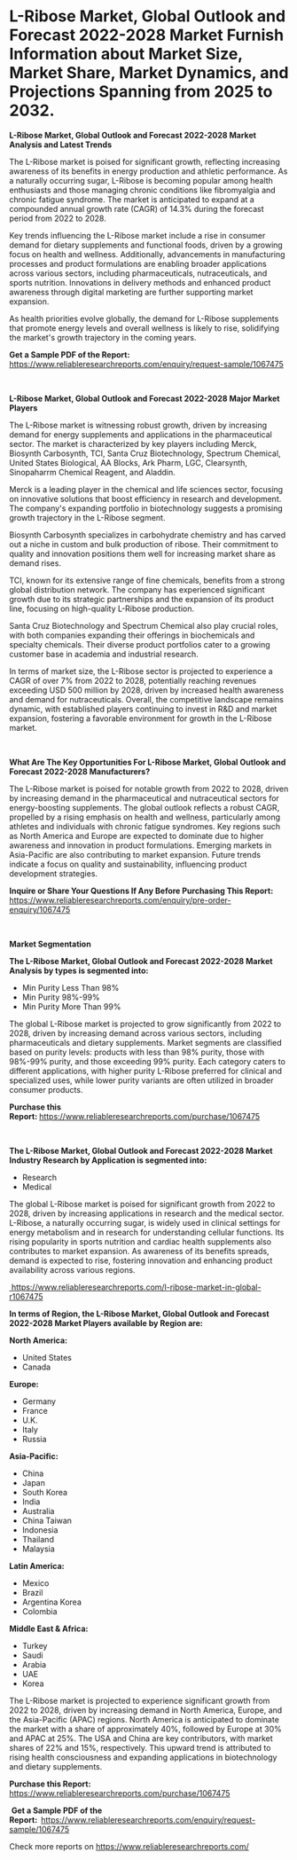 <p><h1>L-Ribose Market, Global Outlook and Forecast 2022-2028 Market Furnish Information about Market Size, Market Share, Market Dynamics, and Projections Spanning from 2025 to 2032.</h1></p><p><strong>L-Ribose Market, Global Outlook and Forecast 2022-2028 Market Analysis and Latest Trends</strong></p>
<p><p>The L-Ribose market is poised for significant growth, reflecting increasing awareness of its benefits in energy production and athletic performance. As a naturally occurring sugar, L-Ribose is becoming popular among health enthusiasts and those managing chronic conditions like fibromyalgia and chronic fatigue syndrome. The market is anticipated to expand at a compounded annual growth rate (CAGR) of 14.3% during the forecast period from 2022 to 2028.</p><p>Key trends influencing the L-Ribose market include a rise in consumer demand for dietary supplements and functional foods, driven by a growing focus on health and wellness. Additionally, advancements in manufacturing processes and product formulations are enabling broader applications across various sectors, including pharmaceuticals, nutraceuticals, and sports nutrition. Innovations in delivery methods and enhanced product awareness through digital marketing are further supporting market expansion. </p><p>As health priorities evolve globally, the demand for L-Ribose supplements that promote energy levels and overall wellness is likely to rise, solidifying the market's growth trajectory in the coming years.</p></p>
<p><strong>Get a Sample PDF of the Report:&nbsp;</strong> <a href="https://www.reliableresearchreports.com/enquiry/request-sample/1067475?utm_campaign=3260&utm_medium=2&utm_source=Github&utm_content=ia&utm_term=21032025&utm_id=l-ribose-market-global-outlook-and-forecast-2022-2028">https://www.reliableresearchreports.com/enquiry/request-sample/1067475</a></p>
<p>&nbsp;</p>
<p><strong>L-Ribose Market, Global Outlook and Forecast 2022-2028 Major Market Players</strong></p>
<p><p>The L-Ribose market is witnessing robust growth, driven by increasing demand for energy supplements and applications in the pharmaceutical sector. The market is characterized by key players including Merck, Biosynth Carbosynth, TCI, Santa Cruz Biotechnology, Spectrum Chemical, United States Biological, AA Blocks, Ark Pharm, LGC, Clearsynth, Sinopaharrm Chemical Reagent, and Aladdin.</p><p>Merck is a leading player in the chemical and life sciences sector, focusing on innovative solutions that boost efficiency in research and development. The company's expanding portfolio in biotechnology suggests a promising growth trajectory in the L-Ribose segment.</p><p>Biosynth Carbosynth specializes in carbohydrate chemistry and has carved out a niche in custom and bulk production of ribose. Their commitment to quality and innovation positions them well for increasing market share as demand rises.</p><p>TCI, known for its extensive range of fine chemicals, benefits from a strong global distribution network. The company has experienced significant growth due to its strategic partnerships and the expansion of its product line, focusing on high-quality L-Ribose production.</p><p>Santa Cruz Biotechnology and Spectrum Chemical also play crucial roles, with both companies expanding their offerings in biochemicals and specialty chemicals. Their diverse product portfolios cater to a growing customer base in academia and industrial research.</p><p>In terms of market size, the L-Ribose sector is projected to experience a CAGR of over 7% from 2022 to 2028, potentially reaching revenues exceeding USD 500 million by 2028, driven by increased health awareness and demand for nutraceuticals. Overall, the competitive landscape remains dynamic, with established players continuing to invest in R&D and market expansion, fostering a favorable environment for growth in the L-Ribose market.</p></p>
<p>&nbsp;</p>
<p><strong>What Are The Key Opportunities For L-Ribose Market, Global Outlook and Forecast 2022-2028 Manufacturers?</strong></p>
<p><p>The L-Ribose market is poised for notable growth from 2022 to 2028, driven by increasing demand in the pharmaceutical and nutraceutical sectors for energy-boosting supplements. The global outlook reflects a robust CAGR, propelled by a rising emphasis on health and wellness, particularly among athletes and individuals with chronic fatigue syndromes. Key regions such as North America and Europe are expected to dominate due to higher awareness and innovation in product formulations. Emerging markets in Asia-Pacific are also contributing to market expansion. Future trends indicate a focus on quality and sustainability, influencing product development strategies.</p></p>
<p><strong>Inquire or Share Your Questions If Any Before Purchasing This Report:</strong> <a href="https://www.reliableresearchreports.com/enquiry/pre-order-enquiry/1067475?utm_campaign=3260&utm_medium=2&utm_source=Github&utm_content=ia&utm_term=21032025&utm_id=l-ribose-market-global-outlook-and-forecast-2022-2028">https://www.reliableresearchreports.com/enquiry/pre-order-enquiry/1067475</a></p>
<p>&nbsp;</p>
<p><strong>Market Segmentation</strong></p>
<p><strong>The L-Ribose Market, Global Outlook and Forecast 2022-2028 Market Analysis by types is segmented into:</strong></p>
<p><ul><li>Min Purity Less Than 98%</li><li>Min Purity 98%-99%</li><li>Min Purity More Than 99%</li></ul></p>
<p><p>The global L-Ribose market is projected to grow significantly from 2022 to 2028, driven by increasing demand across various sectors, including pharmaceuticals and dietary supplements. Market segments are classified based on purity levels: products with less than 98% purity, those with 98%-99% purity, and those exceeding 99% purity. Each category caters to different applications, with higher purity L-Ribose preferred for clinical and specialized uses, while lower purity variants are often utilized in broader consumer products.</p></p>
<p><strong>Purchase this Report:&nbsp;</strong><a href="https://www.reliableresearchreports.com/purchase/1067475?utm_campaign=3260&utm_medium=2&utm_source=Github&utm_content=ia&utm_term=21032025&utm_id=l-ribose-market-global-outlook-and-forecast-2022-2028">https://www.reliableresearchreports.com/purchase/1067475</a></p>
<p>&nbsp;</p>
<p><strong>The L-Ribose Market, Global Outlook and Forecast 2022-2028 Market Industry Research by Application is segmented into:</strong></p>
<p><ul><li>Research</li><li>Medical</li></ul></p>
<p><p>The global L-Ribose market is poised for significant growth from 2022 to 2028, driven by increasing applications in research and the medical sector. L-Ribose, a naturally occurring sugar, is widely used in clinical settings for energy metabolism and in research for understanding cellular functions. Its rising popularity in sports nutrition and cardiac health supplements also contributes to market expansion. As awareness of its benefits spreads, demand is expected to rise, fostering innovation and enhancing product availability across various regions.</p></p>
<p><a href="https://www.reliableresearchreports.com/l-ribose-market-in-global-r1067475?utm_campaign=3260&utm_medium=2&utm_source=Github&utm_content=ia&utm_term=21032025&utm_id=l-ribose-market-global-outlook-and-forecast-2022-2028">&nbsp;https://www.reliableresearchreports.com/l-ribose-market-in-global-r1067475</a></p>
<p><strong>In terms of Region, the L-Ribose Market, Global Outlook and Forecast 2022-2028 Market Players available by Region are:</strong></p>
<p>
    <p> <strong> North America: </strong>
        <ul>
            <li>United States</li>
            <li>Canada</li>
        </ul>
        </p> 
    <p> <strong> Europe: </strong>
        <ul>
            <li>Germany</li>
            <li>France</li>
            <li>U.K.</li>
            <li>Italy</li>
            <li>Russia</li>
        </ul>
        </p> 
    <p> <strong> Asia-Pacific: </strong>
        <ul>
            <li>China</li>
            <li>Japan</li>
            <li>South Korea</li>
            <li>India</li>
            <li>Australia</li>
            <li>China Taiwan</li>
            <li>Indonesia</li>
            <li>Thailand</li>
            <li>Malaysia</li>
        </ul>
        </p> 
    <p> <strong> Latin America: </strong>
        <ul>
            <li>Mexico</li>
            <li>Brazil</li>
            <li>Argentina Korea</li>
            <li>Colombia</li>
        </ul>
        </p> 
    <p> <strong> Middle East & Africa: </strong>
        <ul>
            <li>Turkey</li>
            <li>Saudi</li>
            <li>Arabia</li>
            <li>UAE</li>
            <li>Korea</li>
        </ul>
    </p>
    </p>
<p><p>The L-Ribose market is projected to experience significant growth from 2022 to 2028, driven by increasing demand in North America, Europe, and the Asia-Pacific (APAC) regions. North America is anticipated to dominate the market with a share of approximately 40%, followed by Europe at 30% and APAC at 25%. The USA and China are key contributors, with market shares of 22% and 15%, respectively. This upward trend is attributed to rising health consciousness and expanding applications in biotechnology and dietary supplements.</p></p>
<p><strong>Purchase this Report: </strong><a href="https://www.reliableresearchreports.com/purchase/1067475?utm_campaign=3260&utm_medium=2&utm_source=Github&utm_content=ia&utm_term=21032025&utm_id=l-ribose-market-global-outlook-and-forecast-2022-2028">https://www.reliableresearchreports.com/purchase/1067475</a></p>
<p>&nbsp;<strong>Get a Sample PDF of the Report:&nbsp;&nbsp;</strong><a href="https://www.reliableresearchreports.com/enquiry/request-sample/1067475?utm_campaign=3260&utm_medium=2&utm_source=Github&utm_content=ia&utm_term=21032025&utm_id=l-ribose-market-global-outlook-and-forecast-2022-2028">https://www.reliableresearchreports.com/enquiry/request-sample/1067475</a></p>
<p><strong></strong></p>
<p>Check more reports on <a href="https://www.reliableresearchreports.com/?utm_campaign=3260&utm_medium=2&utm_source=Github&utm_content=ia&utm_term=21032025&utm_id=l-ribose-market-global-outlook-and-forecast-2022-2028">https://www.reliableresearchreports.com/</a></p>